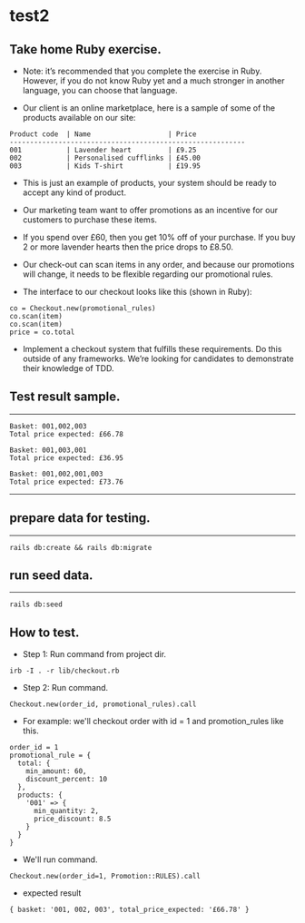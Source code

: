 # test2

## Take home Ruby exercise.

* Note: it’s recommended that you complete the exercise in Ruby. However, if you do not know Ruby yet and a much stronger in another language, you can choose that language.

* Our client is an online marketplace, here is a sample of some of the products available on our site:

```
Product code  | Name                   | Price
----------------------------------------------------------
001           | Lavender heart         | £9.25
002           | Personalised cufflinks | £45.00
003           | Kids T-shirt           | £19.95
```

* This is just an example of products, your system should be ready to accept any kind of product.

* Our marketing team want to offer promotions as an incentive for our customers to purchase these items.
* If you spend over £60, then you get 10% off of your purchase. If you buy 2 or more lavender hearts then the price drops to £8.50.
* Our check-out can scan items in any order, and because our promotions will change, it needs to be flexible regarding our promotional rules.

* The interface to our checkout looks like this (shown in Ruby):
```
co = Checkout.new(promotional_rules)
co.scan(item)
co.scan(item)
price = co.total
```


* Implement a checkout system that fulfills these requirements. Do this outside of any frameworks. We’re looking for candidates to demonstrate their knowledge of TDD.

## Test result sample.
---------
```
Basket: 001,002,003
Total price expected: £66.78

Basket: 001,003,001
Total price expected: £36.95

Basket: 001,002,001,003
Total price expected: £73.76
```
-------------------------------------------
## prepare data for testing.
---------
```
rails db:create && rails db:migrate
```

## run seed data.
---------
```
rails db:seed
```

## How to test.

* Step 1: Run command from project dir.
```
irb -I . -r lib/checkout.rb
```
* Step 2: Run command.
```
Checkout.new(order_id, promotional_rules).call
```

* For example: we'll checkout order with id = 1 and promotion_rules like this.

```
order_id = 1
promotional_rule = {
  total: {
    min_amount: 60,
    discount_percent: 10
  },
  products: {
    '001' => {
      min_quantity: 2,
      price_discount: 8.5
    }
  }
}
```
* We'll run command.
```
Checkout.new(order_id=1, Promotion::RULES).call
```

* expected result
```
{ basket: '001, 002, 003', total_price_expected: '£66.78' }
```
